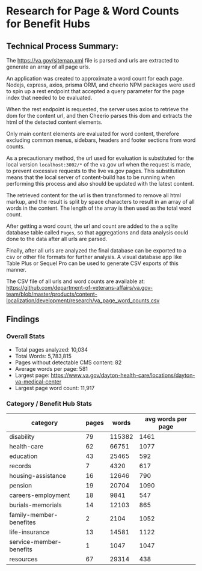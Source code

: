 # Research for Page & Word Counts for Benefit Hubs

## Technical Process Summary:
The https://va.gov/sitemap.xml file is parsed and urls are extracted to generate an array of all page urls.

An application was created to approximate a word count for each page. Nodejs, express, axios, prisma ORM, and cheerio NPM packages were used to spin up a rest endpoint that accepted a query parameter for the page index that needed to be evaluated.

When the rest endpoint is requested, the server uses axios to retrieve the dom for the content url, and then Cheerio parses this dom and extracts the html of the detected content elements.

Only main content elements are evaluated for word content, therefore excluding common menus, sidebars, headers and footer sections from word counts.

As a precautionary method, the url used for evaluation is substituted for the local version `localhost:3002/*` of the va.gov url when the request is made, to prevent excessive requests to the live va.gov pages. This substitution means that the local server of content-build has to be running when performing this process and also should be updated with the latest content.

The retrieved content for the url is then transformed to remove all html markup, and the result is split by space characters to result in an array of all words in the content. The length of the array is then used as the total word count.

After getting a word count, the url and count are added to the a sqlite database table called `Pages`, so that aggregations and data analysis could done to the data after all urls are parsed.

Finally, after all urls are analyzed the final database can be exported to a csv or other file formats for further analysis. A visual database app like Table Plus or Sequel Pro can be used to generate CSV exports of this manner.

The CSV file of all urls and word counts are available at: https://github.com/department-of-veterans-affairs/va.gov-team/blob/master/products/content-localization/development/research/va_page_word_counts.csv


## Findings

### Overall Stats

* Total pages analyzed: 10,034
* Total Words: 5,783,815
* Pages without detectable CMS content: 82
* Average words per page: 581
* Largest page: https://www.va.gov/dayton-health-care/locations/dayton-va-medical-center
* Largest page word count: 11,917

### Category / Benefit Hub Stats

| category                | pages | words  | avg words per page |
|-------------------------|-------|--------|--------------------|
| disability              | 79    | 115382 | 1461               |
| health-care             | 62    | 66751  | 1077               |
| education               | 43    | 25465  | 592                |
| records                 | 7     | 4320   | 617                |
| housing-assistance      | 16    | 12646  | 790                |
| pension                 | 19    | 20704  | 1090               |
| careers-employment      | 18    | 9841   | 547                |
| burials-memorials       | 14    | 12103  | 865                |
| family-member-benefites | 2     | 2104   | 1052               |
| life-insurance          | 13    | 14581  | 1122               |
| service-member-benefits | 1     | 1047   | 1047               |
| resources               | 67    | 29314  | 438                |
